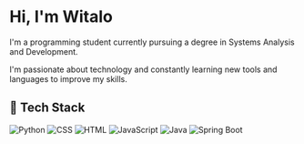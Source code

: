 <h1>Hi, I'm Witalo </h1>

<p>I'm a programming student currently pursuing a degree in Systems Analysis and Development.</p>
<p>I'm passionate about technology and constantly learning new tools and languages to improve my skills.</p>

## 🚀 Tech Stack

![Python](https://img.shields.io/badge/-Python-3776AB?style=flat&logo=python&logoColor=white)
![CSS](https://img.shields.io/badge/-CSS3-1572B6?style=flat&logo=css3&logoColor=white)
![HTML](https://img.shields.io/badge/-HTML5-E34F26?style=flat&logo=html5&logoColor=white)
![JavaScript](https://img.shields.io/badge/-JavaScript-F7DF1E?style=flat&logo=javascript&logoColor=black)
![Java](https://img.shields.io/badge/-Java-007396?style=flat&logo=java&logoColor=white)
![Spring Boot](https://img.shields.io/badge/-SpringBoot-6DB33F?style=flat&logo=spring-boot&logoColor=white)
